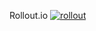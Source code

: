 Rollout.io
[![rollout](https://img.shields.io/badge/Sound%20Redux-connected-green.svg)](http://rollout.io)
